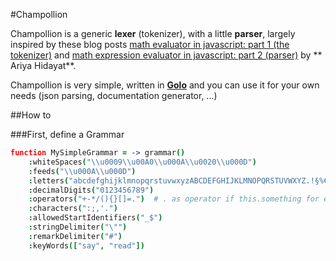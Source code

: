 #Champollion

Champollion is a generic **lexer** (tokenizer), with a little **parser**, largely inspired by these blog posts [math evaluator in javascript: part 1 (the tokenizer)](http://ariya.ofilabs.com/2011/08/math-evaluator-in-javascript-part1.html) and [math expression evaluator in javascript: part 2 (parser)](http://ariya.ofilabs.com/2011/08/math-evaluator-in-javascript-part-2.html) by ** Ariya Hidayat**.

Champollion is very simple, written in **[Golo](http://golo-lang.org/)** and you can use it for your own needs (json parsing, documentation generator, ...)

##How to

###First, define a Grammar

```coffeescript
function MySimpleGrammar = -> grammar()
    :whiteSpaces("\\u0009\\u00A0\\u000A\\u0020\\u000D")
    :feeds("\\u000A\\u000D")
    :letters("abcdefghijklmnopqrstuvwxyzABCDEFGHIJKLMNOPQRSTUVWXYZ.!§%€")
    :decimalDigits("0123456789")
    :operators("+-*/(){}[]=.")  # . as operator if this.something for example
    :characters(":;,'.")
    :allowedStartIdentifiers("_$")
    :stringDelimiter("\"")
    :remarkDelimiter("#")
    :keyWords(["say", "read"])

```

